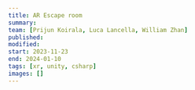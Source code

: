 ```yaml
---
title: AR Escape room
summary:
team: [Prijun Koirala, Luca Lancella, William Zhan]
published:
modified:
start: 2023-11-23
end: 2024-01-10
tags: [xr, unity, csharp]
images: []
---
```

